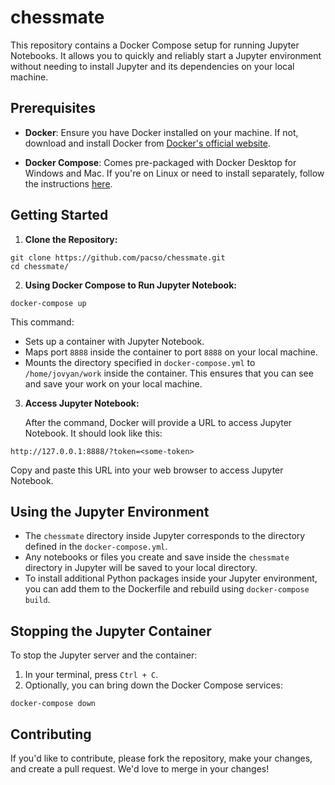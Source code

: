 # chessmate

This repository contains a Docker Compose setup for running Jupyter Notebooks. It allows you to quickly and reliably start a Jupyter environment without needing to install Jupyter and its dependencies on your local machine.

## Prerequisites

- **Docker**: Ensure you have Docker installed on your machine. If not, download and install Docker from [Docker's official website](https://www.docker.com/get-started).
  
- **Docker Compose**: Comes pre-packaged with Docker Desktop for Windows and Mac. If you're on Linux or need to install separately, follow the instructions [here](https://docs.docker.com/compose/install/).

## Getting Started

1. **Clone the Repository:**

```
git clone https://github.com/pacso/chessmate.git
cd chessmate/
```

2. **Using Docker Compose to Run Jupyter Notebook:**

```
docker-compose up
```

   This command:

   - Sets up a container with Jupyter Notebook.
   - Maps port `8888` inside the container to port `8888` on your local machine.
   - Mounts the directory specified in `docker-compose.yml` to `/home/jovyan/work` inside the container. This ensures that you can see and save your work on your local machine.

3. **Access Jupyter Notebook:**

   After the command, Docker will provide a URL to access Jupyter Notebook. It should look like this:

```
http://127.0.0.1:8888/?token=<some-token>
```

   Copy and paste this URL into your web browser to access Jupyter Notebook.

## Using the Jupyter Environment

- The `chessmate` directory inside Jupyter corresponds to the directory defined in the `docker-compose.yml`.
- Any notebooks or files you create and save inside the `chessmate` directory in Jupyter will be saved to your local directory.
- To install additional Python packages inside your Jupyter environment, you can add them to the Dockerfile and rebuild using `docker-compose build`.

## Stopping the Jupyter Container

To stop the Jupyter server and the container:

1. In your terminal, press `Ctrl + C`.
2. Optionally, you can bring down the Docker Compose services:

```
docker-compose down
```

## Contributing

If you'd like to contribute, please fork the repository, make your changes, and create a pull request. We'd love to merge in your changes!

